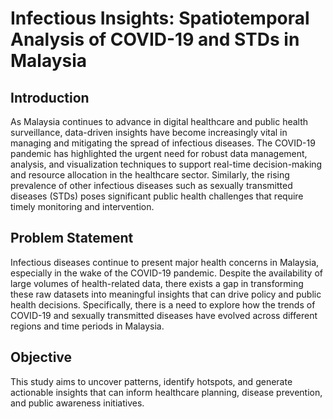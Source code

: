 # Infectious Insights: Spatiotemporal Analysis of COVID-19 and STDs in Malaysia

## Introduction

As Malaysia continues to advance in digital healthcare and public health surveillance, data-driven insights have become increasingly vital in managing and mitigating the spread of infectious diseases. The COVID-19 pandemic has highlighted the urgent need for robust data management, analysis, and visualization techniques to support real-time decision-making and resource allocation in the healthcare sector. Similarly, the rising prevalence of other infectious diseases such as sexually transmitted diseases (STDs) poses significant public health challenges that require timely monitoring and intervention.

## Problem Statement

Infectious diseases continue to present major health concerns in Malaysia, especially in the wake of the COVID-19 pandemic. Despite the availability of large volumes of health-related data, there exists a gap in transforming these raw datasets into meaningful insights that can drive policy and public health decisions. Specifically, there is a need to explore how the trends of COVID-19 and sexually transmitted diseases have evolved across different regions and time periods in Malaysia.

## Objective

This study aims to uncover patterns, identify hotspots, and generate actionable insights that can inform healthcare planning, disease prevention, and public awareness initiatives. 
